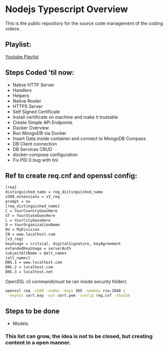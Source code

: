 # Nodejs Typescript Overview

This is the public repository for the source code management of the coding videos.

## Playlist:

[Youtube Playlist](https://www.youtube.com/playlist?list=PL73hutso4uqmcrq3OfgGKO_wKw3x_g5tY)

## Steps Coded 'til now:

- Native HTTP Server
- Handlers
- Helpers
- Native Router
- HTTPS Server
- Self Signed Certificate
- Install certificate on machine and make it trustable
- Create Simple API Endpoints
- Docker Overview
- Run MongoDB via Docker
- Insert Data inside container and connect to MongoDB Compass
- DB Client connection
- DB Services CRUD
- docker-compose configuration
- Fix PID 0 bug with tini

## Ref to create req.cnf and openssl config:

```bash
[req]
distinguished_name = req_distinguished_name
x509_extensions = v3_req
prompt = no
[req_distinguished_name]
C = YourCountryGoesHere
ST = YourStateGoesHere
L = YourCityGoesHere
O = YourOrganizationName
OU = MyDivision
CN = www.localhost.com
[v3_req]
keyUsage = critical, digitalSignature, keyAgreement
extendedKeyUsage = serverAuth
subjectAltName = @alt_names
[alt_names]
DNS.1 = www.localhost.com
DNS.2 = localhost.com
DNS.3 = localhost.net
```

OpenSSL cli command(must be ran inside security folder):

```bash
openssl req -x509 -nodes -days 365 -newkey rsa:2048 \
 -keyout cert.key -out cert.pem -config req.cnf -sha256
```

## Steps to be done

- Models

### This list can grow, the idea is not to be closed, but creating content in a open manner.
